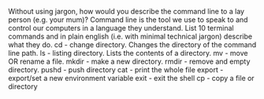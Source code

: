 Without using jargon, how would you describe the command line to a lay person (e.g. your mum)?
Command line is the tool we use to speak to and control our computers in a language they understand. 
List 10 terminal commands and in plain english (i.e. with minimal technical jargon) describe what they do.
cd - change directory. Changes the directory of the command line path.
ls - listing directory. Lists the contents of a directory.
mv - move OR rename a file.
mkdir - make a new directory.
rmdir - remove and empty directory.
pushd - push directory 
cat - print the whole file 
export - export/set a new environment variable 
exit - exit the shell
cp - copy a file or directory 